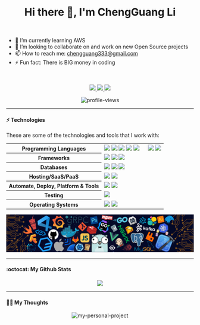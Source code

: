 
<p align="center">
  <h1 align="center">Hi there 👋, I'm ChengGuang Li</h1>
</p>
<br>

- 🌱 I’m currently learning AWS 
- 👯 I’m looking to collaborate on and work on new Open Source projects 
- 📫 How to reach me: chengguang333@gmail.com 
- ⚡ Fun fact: There is BIG money in coding 

<br>

<p align="center">
  <a href="https://github.com/ChengGuang-Li" target="_blank">
    <img src="https://img.shields.io/github/followers/ChengGuang-Li?label=Follow%20Me&style=social"/>
  </a>

  <a href="https://www.linkedin.com/in/chengguang-li-966198211/" target="_blank">
    <img src="https://img.shields.io/badge/-Linkedin-blue?style=flat-square&logo=Linkedin&logoColor=white&link=www.linkedin.com/in/chengguang-li-966198211/"/>
  </a>
    <a href="https://chengguangli.ninja/" target="_blank">
    <img src="https://img.shields.io/badge/check-portfolio-pink?style=flat-square&logo=website&logoColor=red"/>
  </a>
</p>


<p align="center">  <img src="https://gpvc.arturio.dev/chengguang-li" alt="profile-views">  </p>



---

#### ⚡ Technologies

These are some of the technologies and tools that I work with:

<table style="width:100%">
 <tr>
    <th>Programming Languages</th>
    <td> 
      <img src="https://img.shields.io/badge/-Java-007396?style=flat-square&logo=java" />
      <img src="https://img.shields.io/badge/-JavaScript-black?style=flat-square&logo=javascript" />   
      <img src="https://img.shields.io/badge/-Swift-inactive?style=flat-square&logo=swift" />
      <img src="https://img.shields.io/badge/-HTML5-E34F26?style=flat-square&logo=html5&logoColor=white" />
      <img src="https://img.shields.io/badge/-CSS3-1572B6?style=flat-square&logo=css3&logoColor=white" />     
      <img src="https://img.shields.io/badge/-Markdown-black?&style=flat-square&logo=markdown&logoColor=white" />
     <img src="https://img.shields.io/badge/-Nodejs-339933?style=flat-square&logo=Node.js&logoColor=white" />  
   </td>
  </tr>
  <tr>
    <th>Frameworks</th>
    <td>
      <img src="https://img.shields.io/badge/-React.js-black?style=flat-square&logo=react&logoColor=Crayola" />
      <img src="https://img.shields.io/badge/-redux-black?style=flat-square&logo=redux&logoColor=violet" />
      <img src="https://img.shields.io/badge/-SpringBoot-black?style=flat-square&logo=springBoot&logoColor=white%22" />
    </td>
  </tr>
  <tr>
    <th>Databases</th>
    <td>      
      <img src="https://img.shields.io/badge/-MySQL-4479A1?style=flat-square&logo=mysql&logoColor=white" />
      <img src="https://img.shields.io/badge/-OracleSQL-success?style=flat-square&logo=oracle&logoColor=white" />
      <img src="https://img.shields.io/badge/-MongoDB-black?style=flat-square&logo=mongodb" />
    </td>
  </tr>
  <tr>
    <th>Hosting/SaaS/PaaS</th>
    <td>
      <img src="https://img.shields.io/badge/Firebase-FFCA28?style=flat-square&logo=firebase&logoColor=white" />
      <img src="https://img.shields.io/badge/heroku%20-%23430098.svg?&style=flat-square&logo=heroku&logoColor=white" />
    </td>
  </tr>
  <tr>
    <th>Automate, Deploy, Platform & Tools</th>
    <td>
      <img src="https://img.shields.io/badge/-Git-black?style=flat-square&logo=git" /> 
      <img src="https://img.shields.io/badge/-GitHub-181717?style=flat-square&logo=github" />
    </td>
  </tr>
  <tr>
    <th>Testing</th>
    <td>
      <img src="https://img.shields.io/badge/-Mocha-%238D6748?style=flat-square&logo=mocha&logoColor=white" />
    </td>
  </tr>
  <tr>
    <th>Operating Systems</th>
    <td>
      <img src="https://img.shields.io/badge/Linux-FCC624?style=flat-square&logo=linux&logoColor=black" />
      <img src="https://img.shields.io/badge/Windows-0078D6?style=flat-square&logo=windows&logoColor=white" />
    </td>
  </tr>

</table>

<p align="center">
  <img src="assets/header.png" alt="header"/>
</p>

---


#### :octocat:  My Github Stats

<p align="center">
<a href="https://github.com/ChengGuang-Li">
  <img align="center" src="https://github-readme-streak-stats.herokuapp.com?user=ChengGuang-Li&theme=radical&hide_border=true" />
</a>
</p>


---


#### :lotus_position_man: My Thoughts

<p align="center">
  <img src="https://github-readme-quotes.herokuapp.com/quote?quotesUrl=https://gist.githubusercontent.com/ChengGuang-Li/7a552b5e4570c42b3e79bbca5fc81df2/raw/1b559464a35fa9783bdce8a58a403882ab40831c/quotes.json&theme=radical&animation=grow_out_in" alt="my-personal-project"/>
</p>

<!--
**ChengGuang-Li/ChengGuang-Li** is a ✨ _special_ ✨ repository because its `README.md` (this file) appears on your GitHub profile.

Here are some ideas to get you started:

- 🔭 I’m currently working on ...
- 🌱 I’m currently learning ...
- 👯 I’m looking to collaborate on ...
- 🤔 I’m looking for help with ...
- 💬 Ask me about ...
- 📫 How to reach me: ...
- 😄 Pronouns: ...
- ⚡ Fun fact: ...
- <img src="https://img.shields.io/badge/-TypeScript-007ACC?style=flat-square&logo=typescript&logoColor=white" />
      <img src="https://img.shields.io/badge/SQLite-07405E?style=flat-square&logo=sqlite&logoColor=white" />
      <img src="https://img.shields.io/badge/-Redis-DC382D?style=flat-square&logo=redis&logoColor=white" />
  -->

